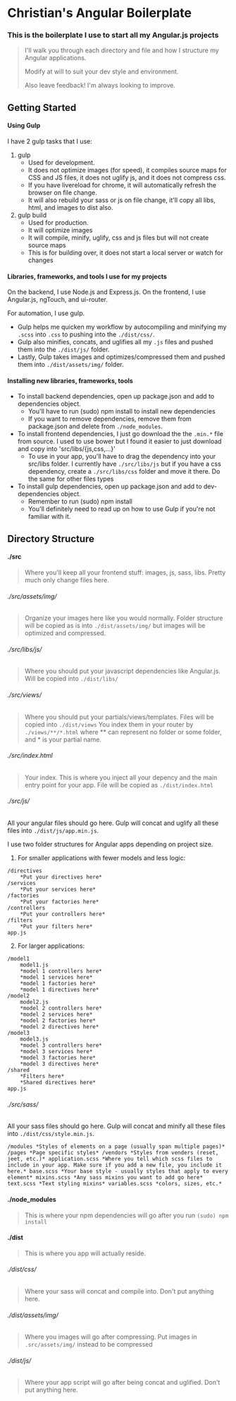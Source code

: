 # Christian's Angular Boilerplate
### This is the boilerplate I use to start all my Angular.js projects

> I'll walk you through each directory and file and how I structure
> my Angular applications.
>
> Modify at will to suit your dev style and environment.
>
> Also leave feedback! I'm always looking to improve.

## Getting Started
#### Using Gulp
I have 2 gulp tasks that I use:
1. gulp
    * Used for development.
    * It does not optimize images (for speed), it compiles source maps for CSS and JS files, it does not uglify js, and it does not compress css.
    * If you have livereload for chrome, it will automatically refresh the browser on file change.
    * It will also rebuild your sass or js on file change, it'll copy all libs, html, and images to dist also.
2. gulp build
    * Used for production.
    * It will optimize images
    * It will compile, minify, uglify, css and js files but will not create source maps
    * This is for building over, it does not start a local server or watch for changes

#### Libraries, frameworks, and tools I use for my projects

On the backend, I use Node.js and Express.js.
On the frontend, I use Angular.js, ngTouch, and ui-router.

For automation, I use gulp.
* Gulp helps me quicken my workflow by autocompiling and minifying my `.scss` into `.css` to pushing into the `./dist/css/`.
* Gulp also minifies, concats, and uglifies all my `.js` files and pushed them into the `./dist/js/` folder.
* Lastly, Gulp takes images and optimizes/compressed them and pushed them into `./dist/assets/img/` folder.

#### Installing new libraries, frameworks, tools
* To install backend dependencies, open up package.json and add to dependencies object.
    - You'll have to run (sudo) npm install to install new dependencies
    - If you want to remove dependencies, remove them from package.json and delete from `./node_modules`.
* To install frontend dependencies, I just go download the the `.min.*` file from source. I used to use bower but I found it easier to just download and copy into 'src/libs/{js,css,...}'
    - To use in your app, you'll have to drag the dependency into your src/libs folder. I currently have `./src/libs/js` but if you have a css dependency, create a `./src/libs/css` folder and move it there. Do the same for other files types
* To install gulp dependencies, open up package.json and add to dev-dependencies object.
    - Remember to run (sudo) npm install
    - You'll definitely need to read up on how to use Gulp if you're not familiar with it.

## Directory Structure

#### ./src

> Where you'll keep all your frontend stuff: images, js, sass, libs. Pretty much only change files here. 

###### ./src/assets/img/
> Organize your images here like you would normally. Folder structure will be copied as is into `./dist/assets/img/` but images will be optimized and compressed.

###### ./src/libs/js/
> Where you should put your javascript dependencies like Angular.js. Will be copied into `./dist/libs/`

###### ./src/views/
> Where you should put your partials/views/templates. Files will be copied into `./dist/views`  You index them in your router by `./views/**/*.html` where \*\* can represent no folder or some folder, and \* is your partial name.

###### ./src/index.html
> Your index. This is where you inject all your depency and the main entry point for your app. File will be copied as `./dist/index.html`

###### ./src/js/
All your angular files should go here. Gulp will concat and uglify all these files into `./dist/js/app.min.js`.

I use two folder structures for Angular apps depending on project size.
1)  For smaller applications with fewer models and less logic:

```
/directives
    *Put your directives here*
/services
    *Put your services here*
/factories
    *Put your factories here*
/controllers
    *Put your controllers here*
/filters
    *Put your filters here*
app.js
```
2)  For larger applications:

```
/model1
    model1.js
    *model 1 controllers here*
    *model 1 services here*
    *model 1 factories here*
    *model 1 directives here*
/model2
    model2.js
    *model 2 controllers here*
    *model 2 services here*
    *model 2 factories here*
    *model 2 directives here*
/model3
    model3.js
    *model 3 controllers here*
    *model 3 services here*
    *model 3 factories here*
    *model 3 directives here*
/shared
    *Filters here*
    *Shared directives here*
app.js
```
###### ./src/sass/
All your sass files should go here. Gulp will concat and minify all these files into `./dist/css/style.min.js`.

`
    /modules
        *Styles of elements on a page (usually span multiple pages)*
    /pages
        *Page specific styles*
    /vendors
        *Styles from venders (reset, jeet, etc.)*
    application.scss
        *Where you tell which scss files to include in your app. Make sure if you add a new file, you include it here.*
    base.scss
        *Your base style - usually styles that apply to every element*
    mixins.scss
        *Any sass mixins you want to add go here*
    text.scss
        *Text styling mixins*
    variables.scss
        *colors, sizes, etc.*
`

#### ./node_modules
> This is where your npm dependencies will go after you run `(sudo) npm install`

#### ./dist
> This is where you app will actually reside.

###### ./dist/css/
> Where your sass will concat and compile into. Don't put anything here.

###### ./dist/assets/img/
> Where you images will go after compressing. Put images in `.src/assets/img/` instead to be compressed

###### ./dist/js/
> Where your app script will go after being concat and uglified. Don't put anything here.


